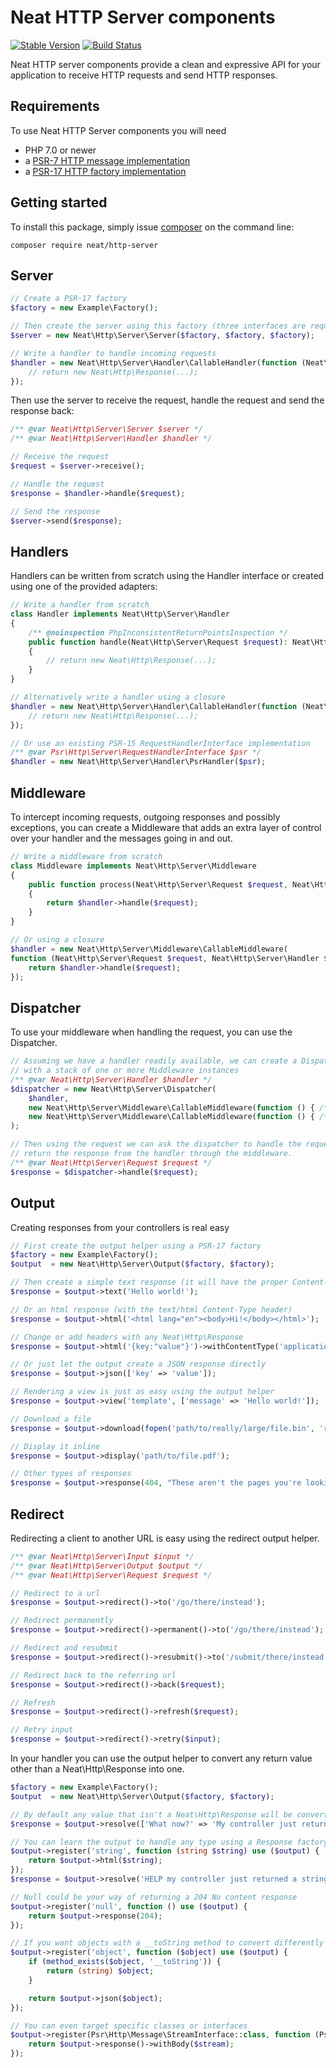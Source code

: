 Neat HTTP Server components
===========================
[![Stable Version](https://poser.pugx.org/neat/http-server/version)](https://packagist.org/packages/neat/http-server)
[![Build Status](https://travis-ci.org/neat-php/http-server.svg?branch=master)](https://travis-ci.org/neat-php/http-server)

Neat HTTP server components provide a clean and expressive API for your
application to receive HTTP requests and send HTTP responses.

Requirements
------------
To use Neat HTTP Server components you will need
- PHP 7.0 or newer
- a [PSR-7 HTTP message implementation](https://packagist.org/providers/psr/http-message-implementation)
- a [PSR-17 HTTP factory implementation](https://packagist.org/providers/psr/http-factory-implementation)

Getting started
---------------
To install this package, simply issue [composer](https://getcomposer.org) on the
command line:
```
composer require neat/http-server
```

Server
------
```php
// Create a PSR-17 factory
$factory = new Example\Factory();

// Then create the server using this factory (three interfaces are required)
$server = new Neat\Http\Server\Server($factory, $factory, $factory);

// Write a handler to handle incoming requests
$handler = new Neat\Http\Server\Handler\CallableHandler(function (Neat\Http\Server\Request $request) {
    // return new Neat\Http\Response(...);
});
```

Then use the server to receive the request, handle the request and send the response back:
```php
/** @var Neat\Http\Server\Server $server */
/** @var Neat\Http\Server\Handler $handler */

// Receive the request
$request = $server->receive();

// Handle the request
$response = $handler->handle($request);

// Send the response
$server->send($response);
```

Handlers
--------
Handlers can be written from scratch using the Handler interface or created
using one of the provided adapters:
```php
// Write a handler from scratch
class Handler implements Neat\Http\Server\Handler
{
    /** @noinspection PhpInconsistentReturnPointsInspection */
    public function handle(Neat\Http\Server\Request $request): Neat\Http\Response
    {
        // return new Neat\Http\Response(...);
    }
}

// Alternatively write a handler using a closure
$handler = new Neat\Http\Server\Handler\CallableHandler(function (Neat\Http\Server\Request $request) {
    // return new Neat\Http\Response(...);
});

// Or use an existing PSR-15 RequestHandlerInterface implementation
/** @var Psr\Http\Server\RequestHandlerInterface $psr */
$handler = new Neat\Http\Server\Handler\PsrHandler($psr);
```

Middleware
----------
To intercept incoming requests, outgoing responses and possibly exceptions,
you can create a Middleware that adds an extra layer of control over your
handler and the messages going in and out.
```php
// Write a middleware from scratch
class Middleware implements Neat\Http\Server\Middleware
{
    public function process(Neat\Http\Server\Request $request, Neat\Http\Server\Handler $handler): Neat\Http\Response
    {
        return $handler->handle($request);
    }
}

// Or using a closure
$handler = new Neat\Http\Server\Middleware\CallableMiddleware(
function (Neat\Http\Server\Request $request, Neat\Http\Server\Handler $handler) {
    return $handler->handle($request);
});
```

Dispatcher
----------
To use your middleware when handling the request, you can use the Dispatcher.

```php
// Assuming we have a handler readily available, we can create a Dispatcher
// with a stack of one or more Middleware instances
/** @var Neat\Http\Server\Handler $handler */
$dispatcher = new Neat\Http\Server\Dispatcher(
    $handler,
    new Neat\Http\Server\Middleware\CallableMiddleware(function () { /* ... */ }),
    new Neat\Http\Server\Middleware\CallableMiddleware(function () { /* ... */ })
);

// Then using the request we can ask the dispatcher to handle the request and
// return the response from the handler through the middleware.
/** @var Neat\Http\Server\Request $request */
$response = $dispatcher->handle($request);
```

Output
------
Creating responses from your controllers is real easy
```php
// First create the output helper using a PSR-17 factory
$factory = new Example\Factory();
$output  = new Neat\Http\Server\Output($factory, $factory);

// Then create a simple text response (it will have the proper Content-Type header set)
$response = $output->text('Hello world!');

// Or an html response (with the text/html Content-Type header)
$response = $output->html('<html lang="en"><body>Hi!</body></html>');

// Change or add headers with any Neat\Http\Response
$response = $output->html('{key:"value"}')->withContentType('application/json');

// Or just let the output create a JSON response directly
$response = $output->json(['key' => 'value']);

// Rendering a view is just as easy using the output helper
$response = $output->view('template', ['message' => 'Hello world!']);

// Download a file
$response = $output->download(fopen('path/to/really/large/file.bin', 'r+'));

// Display it inline
$response = $output->display('path/to/file.pdf');

// Other types of responses
$response = $output->response(404, "These aren't the pages you're looking for.");
```

Redirect
--------
Redirecting a client to another URL is easy using the redirect output helper.
```php
/** @var Neat\Http\Server\Input $input */
/** @var Neat\Http\Server\Output $output */
/** @var Neat\Http\Server\Request $request */

// Redirect to a url
$response = $output->redirect()->to('/go/there/instead');

// Redirect permanently
$response = $output->redirect()->permanent()->to('/go/there/instead');

// Redirect and resubmit
$response = $output->redirect()->resubmit()->to('/submit/there/instead');

// Redirect back to the referring url
$response = $output->redirect()->back($request);

// Refresh
$response = $output->redirect()->refresh($request);

// Retry input
$response = $output->redirect()->retry($input);
```


In your handler you can use the output helper to convert any return value other
than a Neat\Http\Response into one.
```php
$factory = new Example\Factory();
$output  = new Neat\Http\Server\Output($factory, $factory);

// By default any value that isn't a Neat\Http\Response will be converted to a JSON response  
$response = $output->resolve(['What now?' => 'My controller just returned this lousy array.']);

// You can learn the output to handle any type using a Response factory
$output->register('string', function (string $string) use ($output) {
    return $output->html($string);
});
$response = $output->resolve('HELP my controller just returned a string!');

// Null could be your way of returning a 204 No content response
$output->register('null', function () use ($output) {
    return $output->response(204);
});

// If you want objects with a __toString method to convert differently
$output->register('object', function ($object) use ($output) {
    if (method_exists($object, '__toString')) {
        return (string) $object;
    }

    return $output->json($object);
});

// You can even target specific classes or interfaces
$output->register(Psr\Http\Message\StreamInterface::class, function (Psr\Http\Message\StreamInterface $stream) use ($output) {
    return $output->response()->withBody($stream);
});
```
